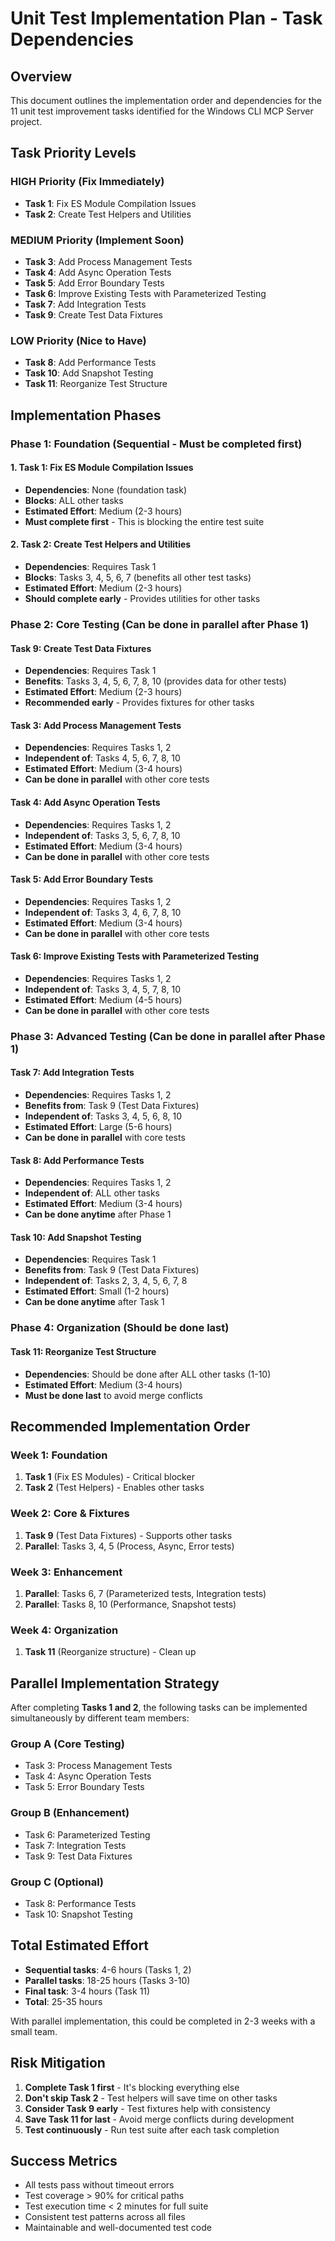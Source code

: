# Unit Test Implementation Plan - Task Dependencies

## Overview

This document outlines the implementation order and dependencies for the 11 unit test improvement tasks identified for the Windows CLI MCP Server project.

## Task Priority Levels

### HIGH Priority (Fix Immediately)

- **Task 1**: Fix ES Module Compilation Issues
- **Task 2**: Create Test Helpers and Utilities

### MEDIUM Priority (Implement Soon)  

- **Task 3**: Add Process Management Tests
- **Task 4**: Add Async Operation Tests
- **Task 5**: Add Error Boundary Tests
- **Task 6**: Improve Existing Tests with Parameterized Testing
- **Task 7**: Add Integration Tests
- **Task 9**: Create Test Data Fixtures

### LOW Priority (Nice to Have)

- **Task 8**: Add Performance Tests
- **Task 10**: Add Snapshot Testing
- **Task 11**: Reorganize Test Structure

## Implementation Phases

### Phase 1: Foundation (Sequential - Must be completed first)

#### 1. Task 1: Fix ES Module Compilation Issues

- **Dependencies**: None (foundation task)
- **Blocks**: ALL other tasks
- **Estimated Effort**: Medium (2-3 hours)
- **Must complete first** - This is blocking the entire test suite

#### 2. Task 2: Create Test Helpers and Utilities  

- **Dependencies**: Requires Task 1
- **Blocks**: Tasks 3, 4, 5, 6, 7 (benefits all other test tasks)
- **Estimated Effort**: Medium (2-3 hours)
- **Should complete early** - Provides utilities for other tasks

### Phase 2: Core Testing (Can be done in parallel after Phase 1)

#### Task 9: Create Test Data Fixtures

- **Dependencies**: Requires Task 1
- **Benefits**: Tasks 3, 4, 5, 6, 7, 8, 10 (provides data for other tests)
- **Estimated Effort**: Medium (2-3 hours)
- **Recommended early** - Provides fixtures for other tasks

#### Task 3: Add Process Management Tests

- **Dependencies**: Requires Tasks 1, 2
- **Independent of**: Tasks 4, 5, 6, 7, 8, 10
- **Estimated Effort**: Medium (3-4 hours)
- **Can be done in parallel** with other core tests

#### Task 4: Add Async Operation Tests

- **Dependencies**: Requires Tasks 1, 2
- **Independent of**: Tasks 3, 5, 6, 7, 8, 10
- **Estimated Effort**: Medium (3-4 hours)
- **Can be done in parallel** with other core tests

#### Task 5: Add Error Boundary Tests

- **Dependencies**: Requires Tasks 1, 2
- **Independent of**: Tasks 3, 4, 6, 7, 8, 10
- **Estimated Effort**: Medium (3-4 hours)
- **Can be done in parallel** with other core tests

#### Task 6: Improve Existing Tests with Parameterized Testing

- **Dependencies**: Requires Tasks 1, 2
- **Independent of**: Tasks 3, 4, 5, 7, 8, 10
- **Estimated Effort**: Medium (4-5 hours)
- **Can be done in parallel** with other core tests

### Phase 3: Advanced Testing (Can be done in parallel after Phase 1)

#### Task 7: Add Integration Tests

- **Dependencies**: Requires Tasks 1, 2
- **Benefits from**: Task 9 (Test Data Fixtures)
- **Independent of**: Tasks 3, 4, 5, 6, 8, 10
- **Estimated Effort**: Large (5-6 hours)
- **Can be done in parallel** with core tests

#### Task 8: Add Performance Tests

- **Dependencies**: Requires Tasks 1, 2
- **Independent of**: ALL other tasks
- **Estimated Effort**: Medium (3-4 hours)
- **Can be done anytime** after Phase 1

#### Task 10: Add Snapshot Testing

- **Dependencies**: Requires Task 1
- **Benefits from**: Task 9 (Test Data Fixtures)
- **Independent of**: Tasks 2, 3, 4, 5, 6, 7, 8
- **Estimated Effort**: Small (1-2 hours)
- **Can be done anytime** after Task 1

### Phase 4: Organization (Should be done last)

#### Task 11: Reorganize Test Structure

- **Dependencies**: Should be done after ALL other tasks (1-10)
- **Estimated Effort**: Medium (3-4 hours)
- **Must be done last** to avoid merge conflicts

## Recommended Implementation Order

### Week 1: Foundation

1. **Task 1** (Fix ES Modules) - Critical blocker
2. **Task 2** (Test Helpers) - Enables other tasks

### Week 2: Core & Fixtures

1. **Task 9** (Test Data Fixtures) - Supports other tasks
2. **Parallel**: Tasks 3, 4, 5 (Process, Async, Error tests)

### Week 3: Enhancement

1. **Parallel**: Tasks 6, 7 (Parameterized tests, Integration tests)
2. **Parallel**: Tasks 8, 10 (Performance, Snapshot tests)

### Week 4: Organization  

1. **Task 11** (Reorganize structure) - Clean up

## Parallel Implementation Strategy

After completing **Tasks 1 and 2**, the following tasks can be implemented simultaneously by different team members:

### Group A (Core Testing)

- Task 3: Process Management Tests
- Task 4: Async Operation Tests  
- Task 5: Error Boundary Tests

### Group B (Enhancement)

- Task 6: Parameterized Testing
- Task 7: Integration Tests
- Task 9: Test Data Fixtures

### Group C (Optional)

- Task 8: Performance Tests
- Task 10: Snapshot Testing

## Total Estimated Effort

- **Sequential tasks**: 4-6 hours (Tasks 1, 2)
- **Parallel tasks**: 18-25 hours (Tasks 3-10)  
- **Final task**: 3-4 hours (Task 11)
- **Total**: 25-35 hours

With parallel implementation, this could be completed in 2-3 weeks with a small team.

## Risk Mitigation

1. **Complete Task 1 first** - It's blocking everything else
2. **Don't skip Task 2** - Test helpers will save time on other tasks
3. **Consider Task 9 early** - Test fixtures help with consistency
4. **Save Task 11 for last** - Avoid merge conflicts during development
5. **Test continuously** - Run test suite after each task completion

## Success Metrics

- All tests pass without timeout errors
- Test coverage > 90% for critical paths
- Test execution time < 2 minutes for full suite
- Consistent test patterns across all files
- Maintainable and well-documented test code
